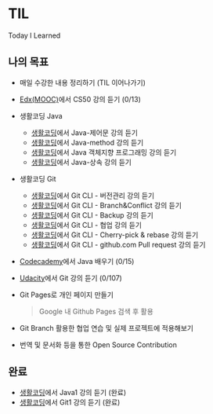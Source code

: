 # TIL

Today I Learned



## 나의 목표

+ 매일 수강한 내용 정리하기 (TIL 이어나가기)
+ [Edx(MOOC)](https://www.youtube.com/watch?v=YoXxevp1WRQ&list=PLhQjrBD2T382_R182iC2gNZI9HzWFMC_8)에서 CS50 강의 듣기 (0/13)
+ 생활코딩 Java

  + [생활코딩](https://opentutorials.org/course/3975)에서 Java-제어문 강의 듣기
  + [생활코딩](https://opentutorials.org/course/4024)에서 Java-method 강의 듣기
  + [생활코딩](https://opentutorials.org/course/4074)에서 Java 객체지향 프로그래밍 강의 듣기
  + [생활코딩](https://opentutorials.org/course/4408)에서 Java-상속 강의 듣기
+ 생활코딩 Git
  + [생활코딩](https://opentutorials.org/course/3839)에서 Git CLI - 버전관리 강의 듣기
  + [생활코딩](https://opentutorials.org/course/3840)에서 Git CLI - Branch&Conflict 강의 듣기
  + [생활코딩](https://opentutorials.org/course/3841)에서 Git CLI - Backup 강의 듣기
  + [생활코딩](https://opentutorials.org/course/3842)에서 Git CLI - 협업 강의 듣기
  + [생활코딩](https://opentutorials.org/course/3843)에서 Git CLI - Cherry-pick & rebase 강의 듣기
  + [생활코딩](https://opentutorials.org/course/3844)에서 Git CLI - github.com Pull request 강의 듣기
+ [Codecademy](https://www.codecademy.com/learn/learn-java)에서 Java 배우기 (0/15)
+ [Udacity](https://www.youtube.com/playlist?list=PLAwxTw4SYaPk8_-6IGxJtD3i2QAu5_s_p)에서 Git 강의 듣기 (0/107)

+ Git Pages로 개인 페이지 만들기

  > Google 내 Github Pages 검색 후 활용

+ Git Branch 활용한 협업 연습 및 실제 프로젝트에 적용해보기

+ 번역 및 문서화 등을 통한 Open Source Contribution



## 완료

+ [생활코딩](https://opentutorials.org/course/3930)에서 Java1 강의 듣기 (완료)
+ [생활코딩](https://opentutorials.org/course/3838)에서 Git1 강의 듣기 (완료)